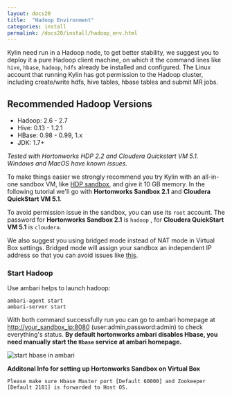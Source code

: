 ```yaml
---
layout: docs20
title:  "Hadoop Environment"
categories: install
permalink: /docs20/install/hadoop_env.html
---
```


Kylin need run in a Hadoop node, to get better stability, we suggest you to deploy it a pure Hadoop client machine, on which it the command lines like `hive`, `hbase`, `hadoop`, `hdfs` already be installed and configured. The Linux account that running Kylin has got permission to the Hadoop cluster, including create/write hdfs, hive tables, hbase tables and submit MR jobs. 

## Recommended Hadoop Versions

* Hadoop: 2.6 - 2.7
* Hive: 0.13 - 1.2.1
* HBase: 0.98 - 0.99, 1.x
* JDK: 1.7+

_Tested with Hortonworks HDP 2.2 and Cloudera Quickstart VM 5.1. Windows and MacOS have known issues._

To make things easier we strongly recommend you try Kylin with an all-in-one sandbox VM, like [HDP sandbox](http://hortonworks.com/products/hortonworks-sandbox/), and give it 10 GB memory. In the following tutorial we'll go with **Hortonworks Sandbox 2.1** and **Cloudera QuickStart VM 5.1**. 

To avoid permission issue in the sandbox, you can use its `root` account. The password for **Hortonworks Sandbox 2.1** is `hadoop` , for **Cloudera QuickStart VM 5.1** is `cloudera`.

We also suggest you using bridged mode instead of NAT mode in Virtual Box settings. Bridged mode will assign your sandbox an independent IP address so that you can avoid issues like [this](https://github.com/KylinOLAP/Kylin/issues/12).

### Start Hadoop
Use ambari helps to launch hadoop:

```
ambari-agent start
ambari-server start
```

With both command successfully run you can go to ambari homepage at <http://your_sandbox_ip:8080> (user:admin,password:admin) to check everything's status. **By default hortonworks ambari disables Hbase, you need manually start the `Hbase` service at ambari homepage.**

![start hbase in ambari](https://raw.githubusercontent.com/KylinOLAP/kylinolap.github.io/master/docs/installation/starthbase.png)

**Additonal Info for setting up Hortonworks Sandbox on Virtual Box**

	Please make sure Hbase Master port [Default 60000] and Zookeeper [Default 2181] is forwarded to Host OS.
 
